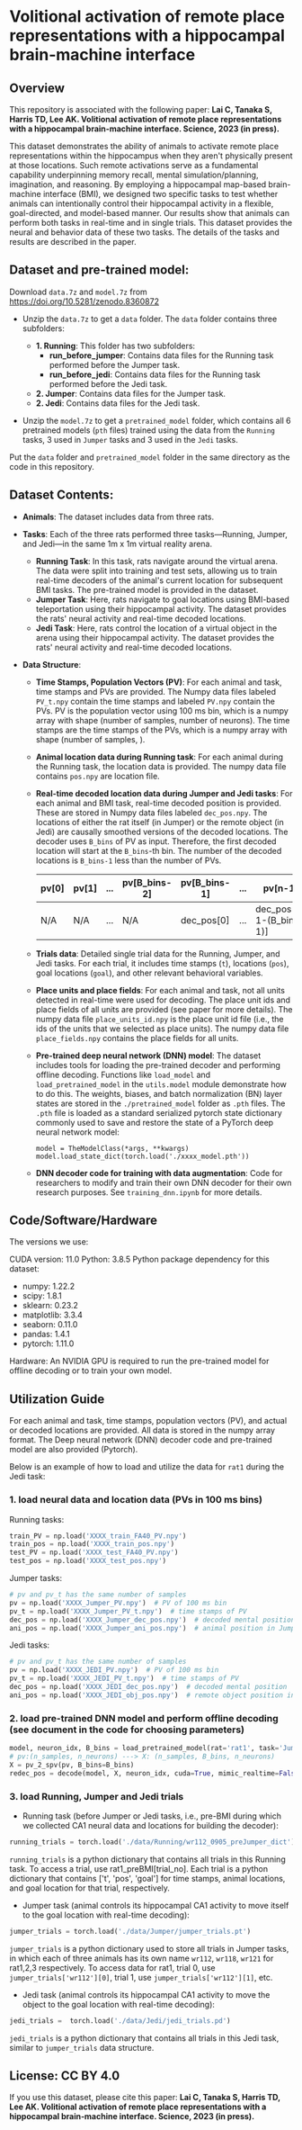 # Volitional activation of remote place representations with a hippocampal brain‐machine interface

## Overview

This repository is associated with the following paper:
**Lai C, Tanaka S, Harris TD, Lee AK. Volitional activation of remote place representations with a hippocampal brain‐machine interface. Science, 2023 (in press).**

This dataset demonstrates the ability of animals to activate remote place representations within the hippocampus when they aren't physically present at those locations. Such remote activations serve as a fundamental capability underpinning memory recall, mental simulation/planning, imagination, and reasoning. By employing a hippocampal map-based brain-machine interface (BMI), we designed two specific tasks to test whether animals can intentionally control their hippocampal activity in a flexible, goal-directed, and model-based manner. Our results show that animals can perform both tasks in real-time and in single trials. This dataset provides the neural and behavior data of these two tasks. The details of the tasks and results are described in the paper. 

## Dataset and pre-trained model:

Download `data.7z` and `model.7z` from https://doi.org/10.5281/zenodo.8360872

- Unzip the `data.7z` to get a `data` folder. The `data` folder contains three subfolders:
    - **1. Running**: This folder has two subfolders:
      - **run_before_jumper**: Contains data files for the Running task performed before the Jumper task.
      - **run_before_jedi**: Contains data files for the Running task performed before the Jedi task.
    - **2. Jumper**: Contains data files for the Jumper task.
    - **2. Jedi**: Contains data files for the Jedi task.

- Unzip the `model.7z` to get a `pretrained_model` folder, which contains all 6 pretrained models (`pth` files) trained using the data from the `Running` tasks, 3 used in `Jumper` tasks and 3 used in the `Jedi` tasks. 

Put the `data` folder and `pretrained_model` folder in the same directory as the code in this repository.

## Dataset Contents:

- **Animals**: The dataset includes data from three rats.

- **Tasks**: Each of the three rats performed three tasks—Running, Jumper, and Jedi—in the same 1m x 1m virtual reality arena.
  - **Running Task**: In this task, rats navigate around the virtual arena. The data were split into training and test sets, allowing us to train real-time decoders of the animal's current location for subsequent BMI tasks. The pre-trained model is provided in the dataset.
  - **Jumper Task**: Here, rats navigate to goal locations using BMI-based teleportation using their hippocampal activity. The dataset provides the rats' neural activity and real-time decoded locations. 
  - **Jedi Task**: Here, rats control the location of a virtual object in the arena using their hippocampal activity. The dataset provides the rats' neural activity and real-time decoded locations. 


- **Data Structure**:
  - **Time Stamps, Population Vectors (PV)**: For each animal and task, time stamps and PVs are provided. The Numpy data files labeled `PV_t.npy` contain the time stamps and labeled `PV.npy` contain the PVs. PV is the population vector using 100 ms bin, which is a numpy array with shape (number of samples, number of neurons). The time stamps are the time stamps of the PVs, which is a numpy array with shape (number of samples, ). 

  - **Animal location data during Running task**: For each animal during the Running task, the location data is provided. The numpy data file contains `pos.npy` are location file. 

  - **Real-time decoded location data during Jumper and Jedi tasks**: For each animal and BMI task, real-time decoded position is provided. These are stored in Numpy data files labeled `dec_pos.npy`. The locations of either the rat itself (in Jumper) or the remote object (in Jedi) are causally smoothed versions of the decoded locations. The decoder uses `B_bins` of PV as input. Therefore, the first decoded location will start at the `B_bins`-th bin. The number of the decoded locations is `B_bins-1` less than the number of PVs.

    pv[0] | pv[1]| ... | pv[B_bins-2] | pv[B_bins-1] | ... | pv[n-1]
    --- | ---| --- | --- | --- | --- | ---
    N/A | N/A | ... | N/A | dec_pos[0] | ... | dec_pos[n-1-(B_bins-1)]

  - **Trials data**: Detailed single trial data for the Running, Jumper, and Jedi tasks. For each trial, it includes time stamps (`t`), locations (`pos`), goal locations (`goal`), and other relevant behavioral variables.

  - **Place units and place fields**: For each animal and task, not all units detected in real-time were used for decoding. The place unit ids and place fields of all units are provided (see paper for more details). The numpy data file `place_units_id.npy` is the place unit id file (i.e., the ids of the units that we selected as place units). The numpy data file `place_fields.npy` contains the place fields for all units. 

  - **Pre-trained deep neural network (DNN) model**: The dataset includes tools for loading the pre-trained decoder and performing offline decoding. Functions like `load_model` and `load_pretrained_model` in the `utils.model` module demonstrate how to do this. The weights, biases, and batch normalization (BN) layer states are stored in the `./pretrained_model` folder as `.pth` files. The `.pth` file is loaded as a standard serialized pytorch state dictionary commonly used to save and restore the state of a PyTorch deep neural network model:
    ```
    model = TheModelClass(*args, **kwargs)
    model.load_state_dict(torch.load('./xxxx_model.pth'))
    ```
  - **DNN decoder code for training with data augmentation**:
  Code for researchers to modify and train their own DNN decoder for their own research purposes. See `training_dnn.ipynb` for more details.


## Code/Software/Hardware

The versions we use:

CUDA version:  11.0 
Python: 3.8.5
Python package dependency for this dataset: 
- numpy: 1.22.2
- scipy: 1.8.1
- sklearn: 0.23.2
- matplotlib: 3.3.4
- seaborn: 0.11.0
- pandas: 1.4.1
- pytorch: 1.11.0

Hardware:
An NVIDIA GPU is required to run the pre-trained model for offline decoding or to train your own model.


## Utilization Guide

For each animal and task, time stamps, population vectors (PV), and actual or decoded locations are provided. All data is stored in the numpy array format. The Deep neural network (DNN) decoder code and pre-trained model are also provided (Pytorch). 

Below is an example of how to load and utilize the data for `rat1` during the Jedi task:

### 1. load neural data and location data (PVs in 100 ms bins)
Running tasks:
```python
train_PV = np.load('XXXX_train_FA40_PV.npy')
train_pos = np.load('XXXX_train_pos.npy')
test_PV = np.load('XXXX_test_FA40_PV.npy')
test_pos = np.load('XXXX_test_pos.npy')
```

Jumper tasks:
```python
# pv and pv_t has the same number of samples
pv = np.load('XXXX_Jumper_PV.npy')  # PV of 100 ms bin
pv_t = np.load('XXXX_Jumper_PV_t.npy')  # time stamps of PV
dec_pos = np.load('XXXX_Jumper_dec_pos.npy')  # decoded mental position
ani_pos = np.load('XXXX_Jumper_ani_pos.npy')  # animal position in Jumper
```

Jedi tasks:
```python
# pv and pv_t has the same number of samples
pv = np.load('XXXX_JEDI_PV.npy')  # PV of 100 ms bin
pv_t = np.load('XXXX_JEDI_PV_t.npy')  # time stamps of PV
dec_pos = np.load('XXXX_JEDI_dec_pos.npy')  # decoded mental position
ani_pos = np.load('XXXX_JEDI_obj_pos.npy')  # remote object position in JEDI
```

### 2. load pre-trained DNN model and perform offline decoding (see document in the code for choosing parameters)

```python
model, neuron_idx, B_bins = load_pretrained_model(rat='rat1', task='Jumper')
# pv:(n_samples, n_neurons) ---> X: (n_samples, B_bins, n_neurons)
X = pv_2_spv(pv, B_bins=B_bins)
redec_pos = decode(model, X, neuron_idx, cuda=True, mimic_realtime=False) 
```

### 3. load Running, Jumper and Jedi trials
- Running task (before Jumper or Jedi tasks, i.e., pre-BMI during which we collected CA1 neural data and locations for building the decoder):
```python
running_trials = torch.load('./data/Running/wr112_0905_preJumper_dict')
```
`running_trials` is a python dictionary that contains all trials in this Running task. To access a trial, use rat1_preBMI[trial_no]. Each trial is a python dictionary that contains ['t', 'pos', 'goal'] for time stamps, animal locations, and goal location for that trial, respectively. 

- Jumper task (animal controls its hippocampal CA1 activity to move itself to the goal location with real-time decoding):
```python
jumper_trials = torch.load('./data/Jumper/jumper_trials.pt')
```
`jumper_trials` is a python dictionary used to store all trials in Jumper tasks, in which each of three animals has its own name `wr112`, `wr118`, `wr121` for rat1,2,3 respectively. To access data for rat1, trial 0, use `jumper_trials['wr112'][0]`, trial 1, use `jumper_trials['wr112'][1]`, etc.

- Jedi task (animal controls its hippocampal CA1 activity to move the object to the goal location with real-time decoding):
```python
jedi_trials =  torch.load('./data/Jedi/jedi_trials.pd')
```
`jedi_trials` is a python dictionary that contains all trials in this Jedi task, similar to `jumper_trials` data structure.


## License: CC BY 4.0
If you use this dataset, please cite this paper:
**Lai C, Tanaka S, Harris TD, Lee AK. Volitional activation of remote place representations with a hippocampal brain‐machine interface. Science, 2023 (in press).**
